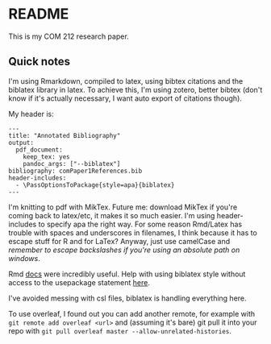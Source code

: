 # README

This is my COM 212 research paper.

## Quick notes

I'm using Rmarkdown, compiled to latex, using bibtex citations and the
biblatex library in latex. To achieve this, I'm using zotero, better bibtex
(don't know if it's actually necessary, I want auto export of citations though).

My header is:

```
---
title: "Annotated Bibliography"
output:
  pdf_document:
    keep_tex: yes
    pandoc_args: ["--biblatex"]
bibliography: comPaper1References.bib
header-includes:
  - \PassOptionsToPackage{style=apa}{biblatex}
---
```

I'm knitting to pdf with MikTex. Future me: download MikTex if you're coming back
to latex/etc, it makes it so much easier. I'm using header-includes to specify
apa the right way. For some reason Rmd/Latex has trouble with
spaces and underscores in filenames, I think because it has to escape stuff for
R and for LaTex? Anyway, just use camelCase and *remember to escape backslashes
if you're using an absolute path on windows*.

Rmd [docs](https://bookdown.org/yihui/rmarkdown-cookbook/bibliography.html) were
incredibly useful. Help with using biblatex style without access to the usepackage
statement [here](https://tex.stackexchange.com/questions/264096/set-biblatex-options-after-loading).

I've avoided messing with csl files, biblatex is handling everything here.

To use overleaf, I found out you can add another remote, for example with
`git remote add overleaf <url>` and (assuming it's bare) git pull it into your
repo with `git pull overleaf master --allow-unrelated-histories`.

